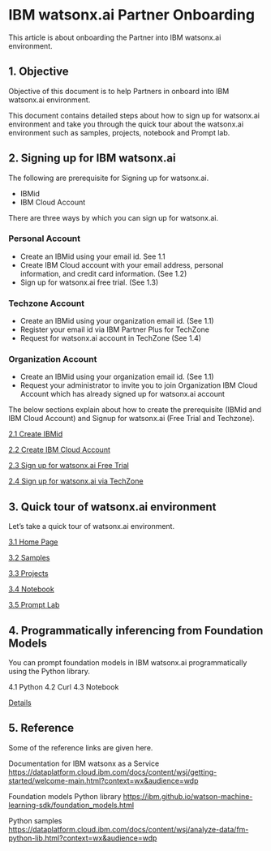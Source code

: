 # IBM watsonx.ai Partner Onboarding

This article is about onboarding the Partner into IBM watsonx.ai environment.

## 1. Objective

Objective of this document is to help Partners in onboard into IBM watsonx.ai environment.

This document contains detailed steps about how to sign up for watsonx.ai environment and take you through the quick tour about the watsonx.ai environment such as samples, projects, notebook and Prompt lab.


## 2. Signing up for IBM watsonx.ai

The following are prerequisite for Signing up for watsonx.ai. 
- IBMid
- IBM Cloud Account 

There are three ways by which you can sign up for watsonx.ai. 

### Personal Account	
- Create an IBMid using your email id. See 1.1
- Create  IBM Cloud account with your email address, personal information, and credit card information. 
(See 1.2)
- Sign up for watsonx.ai free trial. 
(See 1.3)
 
### Techzone Account
- Create an IBMid using your organization email id. (See 1.1)
- Register your email id via IBM Partner Plus for TechZone 
- Request for watsonx.ai account in TechZone (See 1.4)

### Organization Account
- Create an IBMid using your organization email id. (See 1.1)
- Request your administrator to invite you to join Organization IBM Cloud Account which has already signed up for watsonx.ai account


The below sections explain about how to create the prerequisite (IBMid and IBM Cloud Account) and Signup for watsonx.ai (Free Trial and Techzone). 

[2.1 Create IBMid](./21-create-ibmid)

[2.2 Create IBM Cloud Account](./22-create-ibm-cloud-account)

[2.3 Sign up for watsonx.ai Free Trial](./23-sign-up-for-watsonx-ai-free-trial)

[2.4 Sign up for watsonx.ai via TechZone](./24-sign-up-for-watsonx-ai-via-techzone)

## 3. Quick tour of watsonx.ai environment 

Let’s take a quick tour of watsonx.ai environment.

[3.1 Home Page](./31-watsonx-ai-homepage)

[3.2 Samples](./32-watsonx-ai-samples)

[3.3 Projects](./33-watsonx-ai-projects)

[3.4 Notebook](./34-watsonx-ai-notebook)

[3.5 Prompt Lab](./35-watsonx-ai-promptlab)


## 4. Programmatically inferencing from Foundation Models

You can prompt foundation models in IBM watsonx.ai programmatically using the Python library.

4.1 Python
4.2 Curl
4.3 Notebook

[Details](./41-programmatically-inferencing)

## 5. Reference 

Some of the reference links are given here. 

Documentation for IBM watsonx as a Service
https://dataplatform.cloud.ibm.com/docs/content/wsj/getting-started/welcome-main.html?context=wx&audience=wdp

Foundation models Python library
https://ibm.github.io/watson-machine-learning-sdk/foundation_models.html

Python samples
https://dataplatform.cloud.ibm.com/docs/content/wsj/analyze-data/fm-python-lib.html?context=wx&audience=wdp
